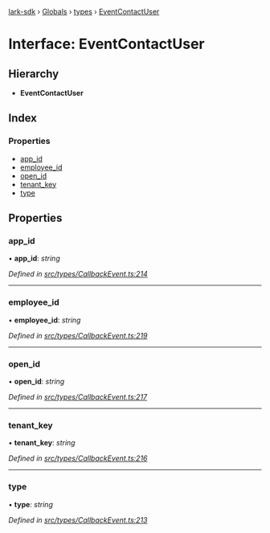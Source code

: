 [lark-sdk](../README.md) › [Globals](../globals.md) › [types](../modules/types.md) › [EventContactUser](types.eventcontactuser.md)

# Interface: EventContactUser

## Hierarchy

* **EventContactUser**

## Index

### Properties

* [app_id](types.eventcontactuser.md#app_id)
* [employee_id](types.eventcontactuser.md#employee_id)
* [open_id](types.eventcontactuser.md#open_id)
* [tenant_key](types.eventcontactuser.md#tenant_key)
* [type](types.eventcontactuser.md#type)

## Properties

###  app_id

• **app_id**: *string*

*Defined in [src/types/CallbackEvent.ts:214](https://github.com/TbhT/lark-sdk/blob/5ecb791/src/types/CallbackEvent.ts#L214)*

___

###  employee_id

• **employee_id**: *string*

*Defined in [src/types/CallbackEvent.ts:219](https://github.com/TbhT/lark-sdk/blob/5ecb791/src/types/CallbackEvent.ts#L219)*

___

###  open_id

• **open_id**: *string*

*Defined in [src/types/CallbackEvent.ts:217](https://github.com/TbhT/lark-sdk/blob/5ecb791/src/types/CallbackEvent.ts#L217)*

___

###  tenant_key

• **tenant_key**: *string*

*Defined in [src/types/CallbackEvent.ts:216](https://github.com/TbhT/lark-sdk/blob/5ecb791/src/types/CallbackEvent.ts#L216)*

___

###  type

• **type**: *string*

*Defined in [src/types/CallbackEvent.ts:213](https://github.com/TbhT/lark-sdk/blob/5ecb791/src/types/CallbackEvent.ts#L213)*
